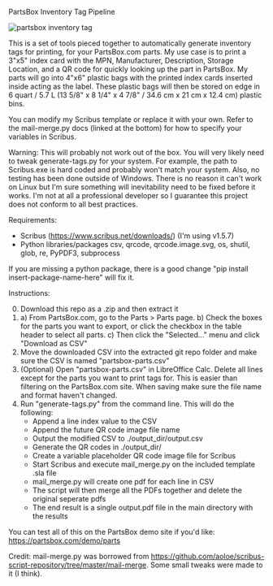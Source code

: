 PartsBox Inventory Tag Pipeline

![partsbox inventory tag](https://user-images.githubusercontent.com/46428760/137184739-f87aa565-82a7-4a25-87ba-d18b2911200f.PNG)


This is a set of tools pieced together to automatically generate inventory tags for printing, for your PartsBox.com parts.
My use case is to print a 3"x5" index card with the MPN, Manufacturer, Description, Storage Location, and a QR code for quickly looking up the part in PartsBox.
My parts will go into 4"x6" plastic bags with the printed index cards inserted inside acting as the label. 
These plastic bags will then be stored on edge in 6 quart / 5.7 L (13 5/8" x 8 1/4" x 4 7/8" / 34.6 cm x 21 cm x 12.4 cm) plastic bins.

You can modify my Scribus template or replace it with your own. Refer to the mail-merge.py docs (linked at the bottom) for how to specify your variables in Scribus.

Warning: This will probably not work out of the box. You will very likely need to tweak generate-tags.py for your system.
For example, the path to Scribus.exe is hard coded and probably won't match your system.
Also, no testing has been done outside of Windows. There is no reason it can't work on Linux but I'm sure something will inevitability need to be fixed before it works.
I'm not at all a professional developer so I guarantee this project does not conform to all best practices.

Requirements:
- Scribus (https://www.scribus.net/downloads/) (I'm using v1.5.7)
- Python libraries/packages csv, qrcode, qrcode.image.svg, os, shutil, glob, re, PyPDF3, subprocess

If you are missing a python package, there is a good change "pip install insert-package-name-here" will fix it.

Instructions:

0) Download this repo as a .zip and then extract it
1)	a) From PartsBox.com, go to the Parts > Parts page. 
	b) Check the boxes for the parts you want to export, or click the checkbox in the table header to select all parts.
	c) Then click the "Selected..." menu and click "Download as CSV"
2) Move the downloaded CSV into the extracted git repo folder and make sure the CSV is named "partsbox-parts.csv"
3) (Optional) Open "partsbox-parts.csv" in LibreOffice Calc. Delete all lines except for the parts you want to print tags for. This is easier than filtering on the PartsBox.com site. When saving make sure the file name and format haven't changed.
4) Run "generate-tags.py" from the command line. This will do the following:
	- Append a line index value to the CSV
	- Append the future QR code image file name
	- Output the modified CSV to ./output_dir/output.csv
	- Generate the QR codes in ./output_dir/
	- Create a variable placeholder QR code image file for Scribus
	- Start Scribus and execute mail_merge.py on the included template .sla file
	- mail_merge.py will create one pdf for each line in CSV
	- The script will then merge all the PDFs together and delete the original seperate pdfs
	- The end result is a single output.pdf file in the main directory with the results
	
You can test all of this on the PartsBox demo site if you'd like: https://partsbox.com/demo/parts	
	
Credit:
mail-merge.py was borrowed from https://github.com/aoloe/scribus-script-repository/tree/master/mail-merge. Some small tweaks were made to it (I think).
